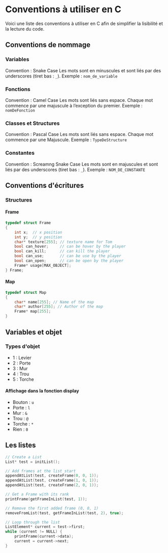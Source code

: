 # Conventions à utiliser en C

Voici une liste des conventions à utiliser en C afin de simplifier la lisibilité et la lecture du code.

## Conventions de nommage

### Variables

Convention : Snake Case
Les mots sont en minuscules et sont liés par des underscores (tiret bas : `_`).
Exemple : `nom_de_variable`

### Fonctions

Convention : Camel Case
Les mots sont liés sans espace. Chaque mot commence par une majuscule à l’exception du premier.
Exemple : `nomDeFonction`

### Classes et Structures

Convention : Pascal Case
Les mots sont liés sans espace. Chaque mot commence par une Majuscule.
Exemple : `TypeDeStructure`

### Constantes

Convention : Screamng Snake Case
Les mots sont en majuscules et sont liés par des underscores (tiret bas : `_`).
Exemple : `NOM_DE_CONSTANTE`

## Conventions d'écritures

### Structures

#### Frame

```c
typedef struct Frame
{
    int x;  // x position  
    int y;  // y position
    char* texture[255]; // texture name for Tom
    bool can_hover;     // can be hover by the player
    bool can_kill;      // can kill the player
    bool can_use;       // can be use by the player
    bool can_open;      // can be open by the player
    Frame* usage[MAX_OBJECT];
} Frame;
```

#### Map

```c
typedef struct Map
{
    char* name[255]; // Name of the map
    char* author[255]; // Author of the map
    Frame* map[255];
}
```

## Variables et objet

### Types d'objet

- 1 : Levier
- 2 : Porte
- 3 : Mur
- 4 : Trou
- 5 : Torche

#### Affichage dans la fonction display

- Bouton : `u`
- Porte : `l`
- Mur : `&`
- Trou : `@`
- Torche : `*`
- Rien : `0`

## Les listes

```c
// Create a List
List* test = initList();

// Add frames at the list start
appendAtList(test, createFrame(0, 0, 1));
appendAtList(test, createFrame(1, 0, 1));
appendAtList(test, createFrame(2, 0, 1));

// Get a Frame with its rank
printFrame(getFrameInList(test, 1));

// Remove the first added frame (0, 0, 1)
removeFromList(test, getFrameInList(test, 2), true);

// Loop through the list
ListElement* current = test->first;
while (current != NULL) {
    printFrame(current->data);
    current = current->next;
}
```